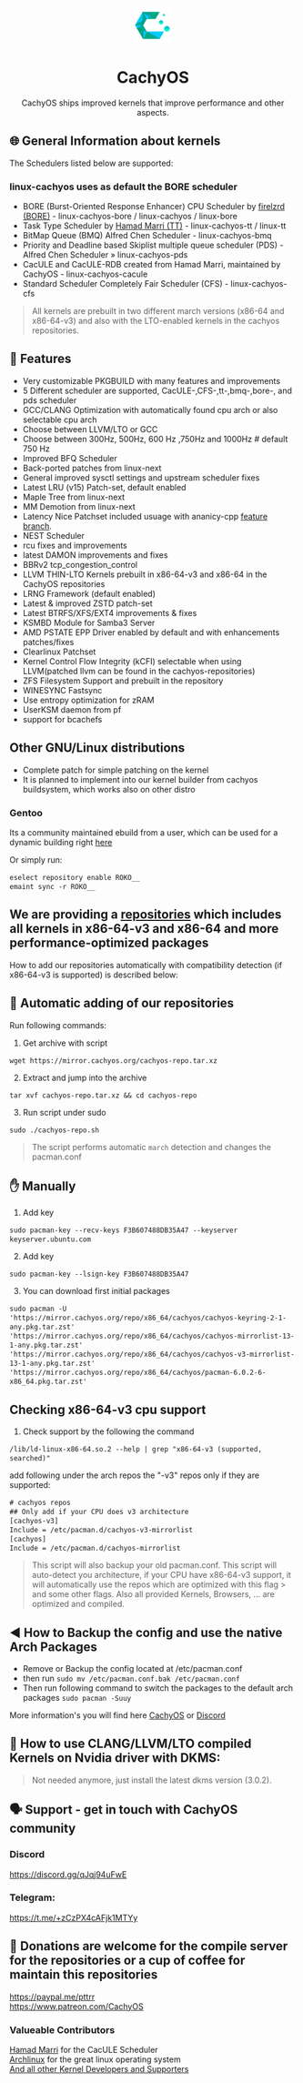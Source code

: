 <div align="center">
  <img src="https://github.com/CachyOS/calamares-config/blob/grub-3.2/etc/calamares/branding/cachyos/logo.png" width="64">
  <h1 align="center">CachyOS</h1>
  <p align="center">CachyOS ships improved kernels that improve performance and other aspects.</p>
</div>

## 🌐 General Information about kernels

The Schedulers listed below are supported:

### linux-cachyos uses as default the BORE scheduler
- BORE (Burst-Oriented Response Enhancer) CPU Scheduler by [firelzrd (BORE)](https://github.com/firelzrd/bore-scheduler) - linux-cachyos-bore / linux-cachyos / linux-bore
- Task Type Scheduler by [Hamad Marri (TT)](https://github.com/hamadmarri/TT-CPU-Scheduler) - linux-cachyos-tt / linux-tt
- BitMap Queue (BMQ) Alfred Chen Scheduler - linux-cachyos-bmq
- Priority and Deadline based Skiplist multiple queue scheduler (PDS) - Alfred Chen Scheduler » linux-cachyos-pds
- CacULE and CacULE-RDB created from Hamad Marri, maintained by CachyOS - linux-cachyos-cacule
- Standard Scheduler Completely Fair Scheduler (CFS) - linux-cachyos-cfs


> All kernels are prebuilt in two different march versions (x86-64 and x86-64-v3) and also with the LTO-enabled kernels in the cachyos repositories.

## 🎯 Features
- Very customizable PKGBUILD with many features and improvements
- 5 Different scheduler are supported, CacULE-,CFS-,tt-,bmq-,bore-, and pds scheduler
- GCC/CLANG Optimization with automatically found cpu arch or also selectable cpu arch
- Choose between LLVM/LTO or GCC
- Choose between 300Hz, 500Hz, 600 Hz ,750Hz and 1000Hz # default 750 Hz
- Improved BFQ Scheduler
- Back-ported patches from linux-next
- General improved sysctl settings and upstream scheduler fixes
- Latest LRU (v15) Patch-set, default enabled
- Maple Tree from linux-next
- MM Demotion from linux-next
- Latency Nice Patchset included usuage with ananicy-cpp [feature branch](https://lore.kernel.org/lkml/20220925143908.10846-1-vincent.guittot@linaro.org/T/#t).
- NEST Scheduler
- rcu fixes and improvements
- latest DAMON improvements and fixes
- BBRv2 tcp_congestion_control
- LLVM THIN-LTO Kernels prebuilt in x86-64-v3 and x86-64 in the CachyOS repositories
- LRNG Framework (default enabled)
- Latest & improved ZSTD patch-set
- Latest BTRFS/XFS/EXT4 improvements & fixes
- KSMBD Module for Samba3 Server
- AMD PSTATE EPP Driver enabled by default and with enhancements patches/fixes
- Clearlinux Patchset
- Kernel Control Flow Integrity (kCFI) selectable when using LLVM(patched llvm can be found in the cachyos-repositories)
- ZFS Filesystem Support and prebuilt in the repository
- WINESYNC Fastsync
- Use entropy optimization for zRAM
- UserKSM daemon from pf
- support for bcachefs

## Other GNU/Linux distributions
- Complete patch for simple patching on the kernel
- It is planned to implement into our kernel builder from cachyos buildsystem, which works also on other distro

### Gentoo
Its a community maintained ebuild from a user, which can be used for a dynamic building right [here](https://github.com/sandikata/ROKO__/tree/master/sys-kernel/cachyos-sources)

Or simply run:
```
eselect repository enable ROKO__
emaint sync -r ROKO__
```

## We are providing a [repositories](https://mirror.cachyos.org/) which includes all kernels in x86-64-v3 and x86-64 and more performance-optimized packages
How to add our repositories automatically with compatibility detection (if x86-64-v3 is supported) is described below:

## 🦾 Automatic adding of our repositories

Run following commands:
1. Get archive with script
```
wget https://mirror.cachyos.org/cachyos-repo.tar.xz
```

2. Extract and jump into the archive
```
tar xvf cachyos-repo.tar.xz && cd cachyos-repo
```

3. Run script under sudo
```
sudo ./cachyos-repo.sh
```

> The script performs automatic `march` detection and changes the pacman.conf

## ✋ Manually
1. Add key
```
sudo pacman-key --recv-keys F3B607488DB35A47 --keyserver keyserver.ubuntu.com
```

2. Add key
```
sudo pacman-key --lsign-key F3B607488DB35A47
```

3. You can download first initial packages
```
sudo pacman -U 'https://mirror.cachyos.org/repo/x86_64/cachyos/cachyos-keyring-2-1-any.pkg.tar.zst' 'https://mirror.cachyos.org/repo/x86_64/cachyos/cachyos-mirrorlist-13-1-any.pkg.tar.zst' 'https://mirror.cachyos.org/repo/x86_64/cachyos/cachyos-v3-mirrorlist-13-1-any.pkg.tar.zst' 'https://mirror.cachyos.org/repo/x86_64/cachyos/pacman-6.0.2-6-x86_64.pkg.tar.zst'
```
## Checking x86-64-v3 cpu support
1. Check support by the following the command
```
/lib/ld-linux-x86-64.so.2 --help | grep "x86-64-v3 (supported, searched)"
```

add following under the arch repos the "-v3" repos only if they are supported:
```
# cachyos repos
## Only add if your CPU does v3 architecture
[cachyos-v3]
Include = /etc/pacman.d/cachyos-v3-mirrorlist
[cachyos]
Include = /etc/pacman.d/cachyos-mirrorlist
```

> This script will also backup your old pacman.conf.
> This script will auto-detect you architecture, if your CPU have x86-64-v3 support, it will automatically use the repos which are optimized with this flag > and some other flags.
> Also all provided Kernels, Browsers, ... are optimized and compiled.

## ◀️ How to Backup the config and use the native Arch Packages

- Remove or Backup the config located at /etc/pacman.conf
- then run `sudo mv /etc/pacman.conf.bak /etc/pacman.conf`
- Then run following command to switch the packages to the default arch packages `sudo pacman -Suuy`


More information's you will find here [CachyOS](https://github.com/cachyos) or [Discord](https://discord.gg/k39qfrxPNa) 

## 🔧 How to use CLANG/LLVM/LTO compiled Kernels on Nvidia driver with DKMS:
> Not needed anymore, just install the latest dkms version (3.0.2).

## 🗣️ Support - get in touch with CachyOS community
### Discord
<https://discord.gg/qJqj94uFwE>

### Telegram:
<https://t.me/+zCzPX4cAFjk1MTYy>

## 🌱 Donations are welcome for the compile server for the repositories or a cup of coffee for maintain this repositories

<https://paypal.me/pttrr> <br />
<https://www.patreon.com/CachyOS>

### Valueable Contributors
[Hamad Marri](https://github.com/hamadmarri) for the CacULE Scheduler <br />
[Archlinux](https://archlinux.org) for the great linux operating system <br />
[And all other Kernel Developers and Supporters](https://github.com/torvalds/linux) <br />
